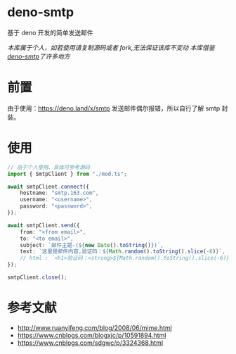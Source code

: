 # deno-smtp

基于 deno 开发的简单发送邮件

_本库属于个人，如若使用请复制源码或者 fork,无法保证该库不变动_
_本库借鉴[deno-smtp](https://deno.land/x/smtp)了许多地方_

# 前置

由于使用：https://deno.land/x/smtp 发送邮件偶尔报错，所以自行了解 smtp 封装。

# 使用

```ts
// 由于个人使用、具体可参考源码
import { SmtpClient } from "./mod.ts";

await smtpClient.connect({
    hostname: "smtp.163.com",
    username: "<username>",
    password: "<password>",
});

await smtpClient.send({
    from: "<from email>",
    to: "<to email>",
    subject: `邮件主题-(${new Date().toString()})`,
    text: `这里是邮件内容,验证码：${Math.random().toString().slice(-6)}`,
    // html : `<h1>验证码：<strong>${Math.random().toString().slice(-6)}</strong><h1>`
});

smtpClient.close();
```

# 参考文献

-   http://www.ruanyifeng.com/blog/2008/06/mime.html
-   https://www.cnblogs.com/blogxjc/p/10591894.html
-   https://www.cnblogs.com/sdgwc/p/3324368.html
